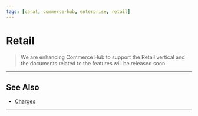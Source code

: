```yaml
---
tags: [carat, commerce-hub, enterprise, retail]
---
```



# Retail

<!-- theme: danger -->
> We are enhancing Commerce Hub to support the Retail vertical and the documents related to the features will be released soon.

---

## See Also
- [Charges](?path=docs/Resources/API-Documents/Payments/Charges.md)

---
